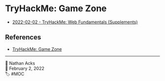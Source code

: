 # TryHackMe: Game Zone

* [2022-02-02 - TryHackMe: Web Fundamentals (Supplements)](../log/2022-02-02-tryhackme-web-fundamentals-supplements.md)

## References

* [TryHackMe: Game Zone](https://tryhackme.com/room/gamezone)

- - - -

<span aria-hidden="true">👤</span> Nathan Acks  
<span aria-hidden="true">📅</span> February 2, 2022  
<span aria-hidden="true">🏷️</span> #MOC
